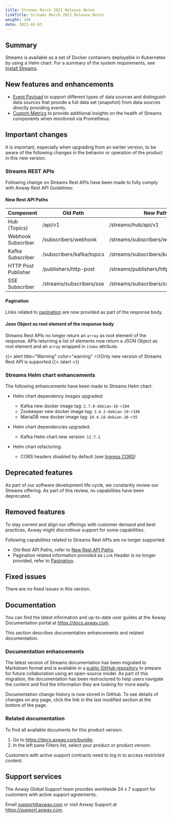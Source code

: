 ```yaml
---
title: Streams March 2021 Release Notes
linkTitle: Streams March 2021 Release Notes
weight: 149
date: 2021-02-03
---
```


## Summary

Streams is available as a set of Docker containers deployable in Kubernetes by using a Helm chart.
For a summary of the system requirements, see [Install Streams](/docs/install/).

## New features and enhancements
<!-- Add the new features here -->
* [Event Payload](/docs/publishers) to support different types of data sources and distinguish data sources that provide a full data set (snapshot) from data sources directly providing events.
* [Custom Metrics](/docs/metrics) to provide additional insights on the health of Streams components when monitored via Prometheus.

## Important changes
<!-- Use this section to describe any changes in the behavior of the product (as a result of features or fixes), for example, new Java system properties in the jvm.xml file. This section could also be used for any important information that doesn't fit elsewhere. -->

It is important, especially when upgrading from an earlier version, to be aware of the following changes in the behavior or operation of the product in this new version.

### Streams REST APIs

Following change on Streams Rest APIs have been made to fully comply with Axway Rest API Guidelines:

#### New Rest API Paths

| Component | Old Path | New Path  |
| --------- | -------- | --------- |
| Hub (Topics) | /api/v1 | /streams/hub/api/v1 |
| Webhook Subscriber | /subscribers/webhook | /streams/subscribers/webhook/api/v1 |
| Kafka Subscriber | /subscribers/kafka/topics | /streams/subscribers/kafka/api/v1 |
| HTTP Post Publisher | /publishers/http-post | /streams/publishers/http-post/api/v1 |
| SSE Subscriber | /streams/subscribers/sse | /streams/subscribers/sse/api/v1 |

#### Pagination

Links related to [pagination](/docs/topics-api/#Pagination) are now provided as part of the response body.

#### Json Object as root element of the response body

Streams Rest APIs no longer return an `array` as root element of the response.
APIs returning a list of elements now return a JSON Object as root element and an `array` wrapped in `items` attribute.

{{< alert title="Warning" color="warning" >}}Only new version of Streams Rest API is supported.{{< /alert >}}

### Streams Helm chart enhancements

The following enhancements have been made to Streams Helm chart:

* Helm chart dependency images upgraded:
    * Kafka new docker image tag: `2.7.0-debian-10-r104`
    * Zookeeper new docker image tag: `3.6.2-debian-10-r186`
    * MariaDB new docker image tag: `10.4.18-debian-10-r35`

* Helm chart dependencies upgraded:
    * Kafka Helm chart new version: `12.7.1`

* Helm chart refactoring:
    * CORS headers disabled by default (see [Ingress CORS](/docs/install/#ingress-cors))

## Deprecated features
<!-- Add features that are deprecated here -->

As part of our software development life cycle, we constantly review our Streams offering.
As part of this review, no capabilities have been deprecated.

## Removed features
<!-- Add features that are removed here -->
 To stay current and align our offerings with customer demand and best practices, Axway might discontinue support for some capabilities.

Following capabilities related to Streams Rest APIs are no longer supported:

* Old Rest API Paths, refer to [New Rest API Paths](/docs/relnotes/20210331_streams_relnotes/#new-rest-api-paths).
* Pagination related information provided as `Link` Header is no longer provided, refer to [Pagination](/docs/relnotes/20210331_streams_relnotes/#pagination).

## Fixed issues

There are no fixed issues in this version.

## Documentation

You can find the latest information and up-to-date user guides at the Axway Documentation portal at <https://docs.axway.com>.

This section describes documentation enhancements and related documentation.

### Documentation enhancements

<!-- Add a summary of doc changes or enhancements here-->

The latest version of Streams documentation has been migrated to Markdown format and is available in a [public GitHub repository](https://github.com/Axway/streams-open-docs) to prepare for future collaboration using an open-source model. As part of this migration, the documentation has been restructured to help users navigate the content and find the information they are looking for more easily.

Documentation change history is now stored in GitHub. To see details of changes on any page, click the link in the last modified section at the bottom of the page.

### Related documentation

To find all available documents for this product version:

1. Go to <https://docs.axway.com/bundle>.
2. In the left pane Filters list, select your product or product version.

Customers with active support contracts need to log in to access restricted content.

## Support services

The Axway Global Support team provides worldwide 24 x 7 support for customers with active support agreements.

Email [support@axway.com](mailto:support@axway.com) or visit Axway Support at <https://support.axway.com>.
